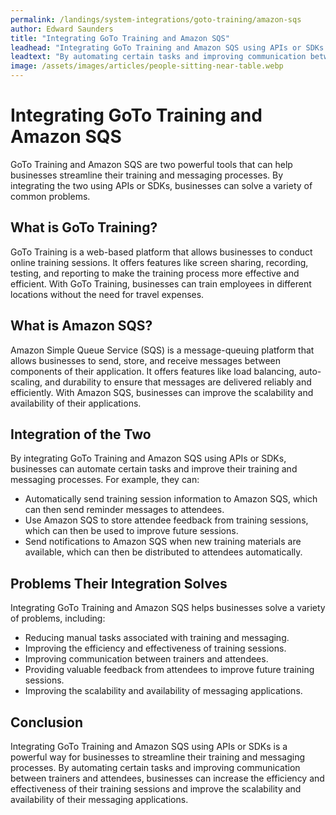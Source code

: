```yaml
---
permalink: /landings/system-integrations/goto-training/amazon-sqs
author: Edward Saunders
title: "Integrating GoTo Training and Amazon SQS"
leadhead: "Integrating GoTo Training and Amazon SQS using APIs or SDKs is a powerful way for businesses to streamline their training and messaging processes"
leadtext: "By automating certain tasks and improving communication between trainers and attendees, businesses can increase the efficiency and effectiveness of their training sessions and improve the scalability and availability of their messaging applications."
image: /assets/images/articles/people-sitting-near-table.webp
---
```

<div class="arttext">    <h1>Integrating GoTo Training and Amazon SQS</h1>
    <p>GoTo Training and Amazon SQS are two powerful tools that can help businesses streamline their training and messaging processes. By integrating the two using APIs or SDKs, businesses can solve a variety of common problems.</p>
    <h2>What is GoTo Training?</h2>
    <p>GoTo Training is a web-based platform that allows businesses to conduct online training sessions. It offers features like screen sharing, recording, testing, and reporting to make the training process more effective and efficient. With GoTo Training, businesses can train employees in different locations without the need for travel expenses.</p>
    <h2>What is Amazon SQS?</h2>
    <p>Amazon Simple Queue Service (SQS) is a message-queuing platform that allows businesses to send, store, and receive messages between components of their application. It offers features like load balancing, auto-scaling, and durability to ensure that messages are delivered reliably and efficiently. With Amazon SQS, businesses can improve the scalability and availability of their applications.</p>
    <h2>Integration of the Two</h2>
    <p>By integrating GoTo Training and Amazon SQS using APIs or SDKs, businesses can automate certain tasks and improve their training and messaging processes. For example, they can:</p>
    <ul>
      <li>Automatically send training session information to Amazon SQS, which can then send reminder messages to attendees.</li>
      <li>Use Amazon SQS to store attendee feedback from training sessions, which can then be used to improve future sessions.</li>
      <li>Send notifications to Amazon SQS when new training materials are available, which can then be distributed to attendees automatically.</li>
    </ul>
    <h2>Problems Their Integration Solves</h2>
    <p>Integrating GoTo Training and Amazon SQS helps businesses solve a variety of problems, including:</p>
    <ul>
      <li>Reducing manual tasks associated with training and messaging.</li>
      <li>Improving the efficiency and effectiveness of training sessions.</li>
      <li>Improving communication between trainers and attendees.</li>
      <li>Providing valuable feedback from attendees to improve future training sessions.</li>
      <li>Improving the scalability and availability of messaging applications.</li>
    </ul>
    <h2>Conclusion</h2>
    <p>Integrating GoTo Training and Amazon SQS using APIs or SDKs is a powerful way for businesses to streamline their training and messaging processes. By automating certain tasks and improving communication between trainers and attendees, businesses can increase the efficiency and effectiveness of their training sessions and improve the scalability and availability of their messaging applications.</p>
</div>